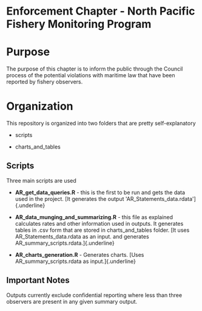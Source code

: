 # Enforcement Chapter - North Pacific Fishery Monitoring Program

# Purpose

The purpose of this chapter is to inform the public through the Council process of the potential violations with maritime law that have been reported by fishery observers.

# Organization

This repository is organized into two folders that are pretty self-explanatory

-   scripts

-   charts_and_tables

## Scripts

Three main scripts are used

-   **AR_get_data_queries.R** - this is the first to be run and gets the data used in the project. [It generates the output 'AR_Statements_data.rdata']{.underline}

-   **AR_data_munging_and_summarizing.R** - this file as explained calculates rates and other information used in outputs. It generates tables in .csv form that are stored in charts_and_tables folder. [It uses AR_Statements_data.rdata as an input. and generates AR_summary_scripts.rdata.]{.underline}

-   **AR_charts_generation.R** - Generates charts. [Uses AR_summary_scripts.rdata as input.]{.underline}

## Important Notes

Outputs currently exclude confidential reporting where less than three observers are present in any given summary output.
